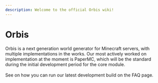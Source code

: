 ```yaml
---
description: Welcome to the official Orbis wiki!
---
```


# Orbis

Orbis is a next generation world generator for Minecraft servers, with multiple implementations in the works. Our most actively worked on implementation at the moment is PaperMC, which will be the standard during the initial development period for the core module.\
\
See on how you can run our latest development build on the FAQ page.
